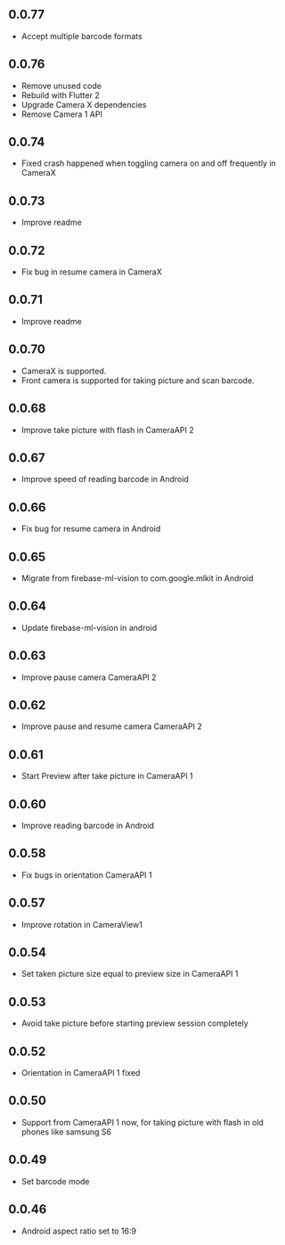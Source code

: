 ## 0.0.77
* Accept multiple barcode formats

## 0.0.76
* Remove unused code
* Rebuild with Flutter 2
* Upgrade Camera X dependencies
* Remove Camera 1 API

## 0.0.74

* Fixed crash happened when toggling camera on and off frequently in CameraX

## 0.0.73

* Improve readme

## 0.0.72

* Fix bug in resume camera in CameraX

## 0.0.71

* Improve readme

## 0.0.70

* CameraX is supported.
* Front camera is supported for taking picture and scan barcode.

## 0.0.68

* Improve take picture with flash in CameraAPI 2

## 0.0.67

* Improve speed of reading barcode in Android

## 0.0.66

* Fix bug for resume camera in Android

## 0.0.65

* Migrate from firebase-ml-vision to com.google.mlkit in Android

## 0.0.64

* Update firebase-ml-vision in android

## 0.0.63

* Improve pause camera CameraAPI 2

## 0.0.62

* Improve pause and resume camera CameraAPI 2

## 0.0.61

* Start Preview after take picture in CameraAPI 1

## 0.0.60

* Improve reading barcode in Android

## 0.0.58

* Fix bugs in orientation CameraAPI 1

## 0.0.57

* Improve rotation in CameraView1

## 0.0.54

* Set taken picture size equal to preview size in CameraAPI 1

## 0.0.53

* Avoid take picture before starting preview session completely

## 0.0.52

* Orientation in CameraAPI 1 fixed

## 0.0.50

* Support from CameraAPI 1 now, for taking picture with flash in old phones like samsung S6

## 0.0.49

* Set barcode mode

## 0.0.46

* Android aspect ratio set to 16:9
